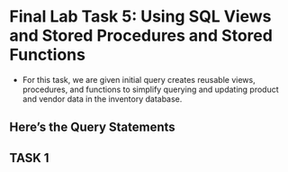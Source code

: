 # Final Lab Task 5: Using SQL Views and Stored Procedures and Stored Functions

- For this task, we are given initial query creates reusable views, procedures, and functions to simplify querying and updating product and vendor data in the inventory database.

## Here’s the Query Statements

## TASK 1

